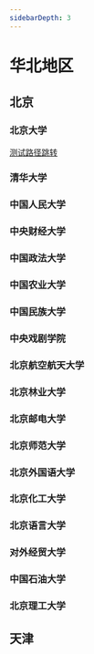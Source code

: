 ```yaml
---
sidebarDepth: 3
---
```


# 华北地区

## 北京

### 北京大学
[测试路径跳转](./README.md)

### 清华大学

### 中国人民大学

### 中央财经大学

### 中国政法大学

### 中国农业大学

### 中国民族大学

### 中央戏剧学院

### 北京航空航天大学

### 北京林业大学

### 北京邮电大学

### 北京师范大学

### 北京外国语大学

### 北京化工大学

### 北京语言大学

### 对外经贸大学

### 中国石油大学

### 北京理工大学




## 天津